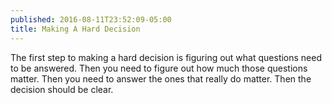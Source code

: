 ```yaml
---
published: 2016-08-11T23:52:09-05:00
title: Making A Hard Decision
---
```

The first step to making a hard decision is figuring out what questions need to be answered. Then you need to figure out how much those questions matter. Then you need to answer the ones that really do matter. Then the decision should be clear.